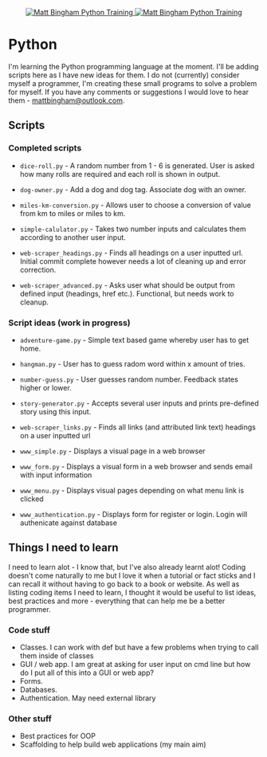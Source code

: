 <p align="center">
    <a href="https://github.com/mattbingham/Python">
        <img src="https://img.shields.io/badge/Training-Ongoing-orange.svg"
             alt="Matt Bingham Python Training">
    </a>
    <a href="https://www.python.org/">
        <img src="https://img.shields.io/badge/Python-3.5.2-green.svg"
             alt="Matt Bingham Python Training">
    </a>
</p>

# Python
I'm learning the Python programming language at the moment. I'll be adding scripts here as I have new ideas for them. I do not (currently) consider myself a programmer, I'm creating these small programs to solve a problem for myself. If you have any comments or suggestions I would love to hear them - mattbingham@outlook.com.

## Scripts

### Completed scripts
- `dice-roll.py` - A random number from 1 - 6 is generated. User is asked how many rolls are required and each roll is shown in output.

- `dog-owner.py` - Add a dog and dog tag. Associate dog with an owner.

- `miles-km-conversion.py` - Allows user to choose a conversion of value from km to miles or miles to km.

- `simple-calulator.py` - Takes two number inputs and calculates them according to another user input.

- `web-scraper_headings.py` - Finds all headings on a user inputted url. Initial commit complete however needs a lot of cleaning up and error correction.

- `web-scraper_advanced.py` - Asks user what should be output from defined input (headings, href etc.). Functional, but needs work to cleanup.

### Script ideas (work in progress)
- `adventure-game.py` - Simple text based game whereby user has to get home.

- `hangman.py` - User has to guess radom word within x amount of tries.

- `number-guess.py` - User guesses random number. Feedback states higher or lower.

- `story-generator.py` - Accepts several user inputs and prints pre-defined story using this input.


- `web-scraper_links.py` - Finds all links (and attributed link text) headings on a user inputted url


- `www_simple.py` - Displays a visual page in a web browser

- `www_form.py` - Displays a visual form in a web browser and sends email with input information

- `www_menu.py` - Displays visual pages depending on what menu link is clicked

- `www_authentication.py` - Displays form for register or login. Login will authenicate against database 


## Things I need to learn
I need to learn alot - I know that, but I've also already learnt alot! Coding doesn't come naturally to me but I love it when a tutorial or fact sticks and I can recall it without having to go back to a book or website. As well as listing coding items I need to learn, I thought it would be useful to list ideas, best practices and more - everything that can help me be a better programmer.

### Code stuff

- Classes. I can work with def but have a few problems when trying to call them inside of classes
- GUI / web app. I am great at asking for user input on cmd line but how do I put all of this into a GUI or web app?
- Forms.
- Databases.
- Authentication. May need external library

### Other stuff

- Best practices for OOP
- Scaffolding to help build web applications (my main aim)
